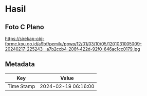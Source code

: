# Hasil

## Foto C Plano

https://sirekap-obj-formc.kpu.go.id/a9bf/pemilu/ppwp/12/01/03/10/05/1201031005009-20240217-225243--a7b2ccb4-206f-422d-92f0-646ac1cc0179.jpg


## Metadata

| Key        | Value               |
| ---------- | ------------------- |
| Time Stamp | 2024-02-19 06:16:00 |



